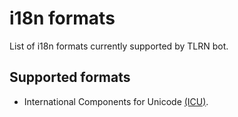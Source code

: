 # i18n formats

List of i18n formats currently supported by TLRN bot.

## Supported formats
- International Components for Unicode [(ICU)](https://unicode-org.github.io/icu/).